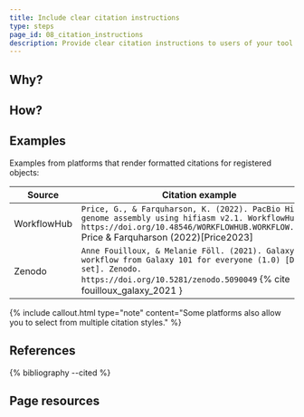 ```yaml
---
title: Include clear citation instructions
type: steps
page_id: 08_citation_instructions
description: Provide clear citation instructions to users of your tool or workflow, for example by using a standard file (e.g. CITATION.cff). 
---
```



## Why?


## How?


## Examples

Examples from platforms that render formatted citations for registered objects:

| Source | Citation example                                                                                                                                                                                                              |
|--------|-------------------------------------------------------------------------------------------------------------------------------------------------------------------------------------------------------------------------------|
| WorkflowHub | `Price, G., & Farquharson, K. (2022). PacBio HiFi genome assembly using hifiasm v2.1. WorkflowHub. https://doi.org/10.48546/WORKFLOWHUB.WORKFLOW.221.3` Price & Farquharson (2022)[Price2023]                                 |
| Zenodo | `Anne Fouilloux, & Melanie Föll. (2021). Galaxy workflow from Galaxy 101 for everyone (1.0) [Data set]. Zenodo. https://doi.org/10.5281/zenodo.5090049` {% cite fouilloux_galaxy_2021 } |

{% include callout.html type="note" content="Some platforms also allow you to select from multiple citation styles." %}



## References

{% bibliography --cited %}


## Page resources


